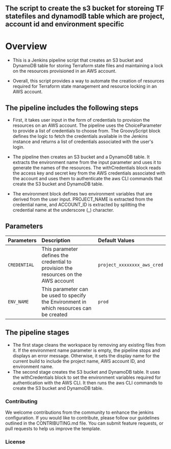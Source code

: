 ## The script to create the s3 bucket for storeing TF statefiles and dynamodB table which are project, account id and environment specific

# Overview

- This is a Jenkins pipeline script that creates an S3 bucket and DynamoDB table for storing Terraform state files and maintaining a lock on the resources provisioned in an AWS account.

- Overall, this script provides a way to automate the creation of resources required for Terraform state management and resource locking in an AWS account.

## The pipeline includes the following steps

- First, it takes user input in the form of credentials to provision the resources on an AWS account. The pipeline uses the ChoiceParameter to provide a list of credentials to choose from. The GroovyScript block defines the logic to fetch the credentials available in the Jenkins instance and returns a list of credentials associated with the user's login.

- The pipeline then creates an S3 bucket and a DynamoDB table. It extracts the environment name from the input parameter and uses it to generate the names of the resources. The withCredentials block reads the access key and secret key from the AWS credentials associated with the account and uses them to authenticate the aws CLI commands that create the S3 bucket and DynamoDB table.

- The environment block defines two environment variables that are derived from the user input. PROJECT_NAME is extracted from the credential name, and ACCOUNT_ID is extracted by splitting the credential name at the underscore (_) character.

## Parameters

| Parameters     |                                     Description                                                | Default Values  |
| :------------ |                                      :-----                                                     | :-------- |
| `CREDENTIAL`       | This parameter defines the credential to provision the resources on the AWS account                     | `project_xxxxxxxx_aws_cred`   |
| `ENV_NAME`       | This parameter can be used to specify the Environment in which resources can be created                   | `prod`  |

## The pipeline stages

- The first stage cleans the workspace by removing any existing files from it. If the environment name parameter is empty, the pipeline stops and displays an error message. Otherwise, it sets the display name for the current build to include the project name, AWS account ID, and environment name.
- The second stage creates the S3 bucket and DynamoDB table. It uses the withCredentials block to set the environment variables required for authentication with the AWS CLI. It then runs the aws CLI commands to create the S3 bucket and DynamoDB table.

### Contributing

We welcome contributions from the community to enhance the jenkins configuration. If you would like to contribute, please follow our guidelines outlined in the CONTRIBUTING.md file. You can submit feature requests, or pull requests to help us improve the template.

### License
